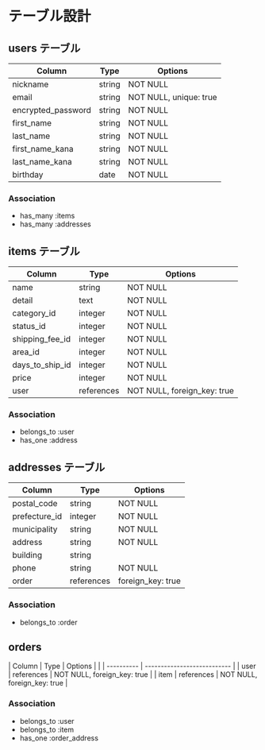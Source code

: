 # テーブル設計

## users テーブル

| Column                     | Type    | Options                |
| -----------------          | ------- | ---------------------- |
| nickname                   | string  | NOT NULL               |
| email                      | string  | NOT NULL, unique: true |
| encrypted_password         | string  | NOT NULL               |
| first_name                 | string  | NOT NULL               |
| last_name                  | string  | NOT NULL               |
| first_name_kana            | string  | NOT NULL               |
| last_name_kana             | string  | NOT NULL               |
| birthday                   | date    | NOT NULL               |

### Association

- has_many :items
- has_many :addresses

## items テーブル

| Column          | Type       | Options                     |
| --------------- | ---------- | --------------------------- |
| name            | string     | NOT NULL                    |
| detail          | text       | NOT NULL                    |
| category_id     | integer    | NOT NULL                    |
| status_id       | integer    | NOT NULL                    |
| shipping_fee_id | integer    | NOT NULL                    |
| area_id         | integer    | NOT NULL                    |
| days_to_ship_id | integer    | NOT NULL                    |
| price           | integer    | NOT NULL                    |
| user            | references | NOT NULL, foreign_key: true |

### Association

- belongs_to :user
- has_one :address


## addresses テーブル

| Column         | Type       | Options                     |
| -------------- | -------    | --------------------------- |
| postal_code    | string     | NOT NULL                    |
| prefecture_id  | integer    | NOT NULL                    |
| municipality   | string     | NOT NULL                    |
| address        | string     | NOT NULL                    |
| building       | string     |                             |
| phone          | string     | NOT NULL                    |
| order          | references | foreign_key: true           |

### Association
- belongs_to :order

## orders

| Column   | Type       | Options                     |
|          | ---------- | --------------------------- |
| user     | references | NOT NULL, foreign_key: true |
| item     | references | NOT NULL, foreign_key: true |

### Association

- belongs_to :user
- belongs_to :item
- has_one :order_address
